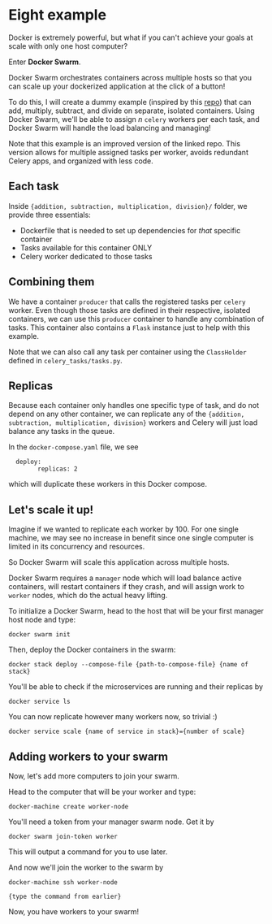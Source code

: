 # Eight example

Docker is extremely powerful, but what if you can't achieve your goals at scale with only one host computer?

Enter **Docker Swarm**.

Docker Swarm orchestrates containers across multiple hosts so that you can scale up your dockerized application at the click of a button!

To do this, I will create a dummy example (inspired by this [repo](https://github.com/saurabhindoria/celery-docker-swarm)) that can add, multiply, subtract, and divide on separate, isolated containers. Using Docker Swarm, we'll be able to assign _n_ `celery` workers per each task, and Docker Swarm will handle the load balancing and managing!

Note that this example is an improved version of the linked repo. This version allows for multiple assigned tasks per worker, avoids redundant Celery apps, and organized with less code.

## Each task

Inside `{addition, subtraction, multiplication, division}/` folder, we provide three essentials:

- Dockerfile that is needed to set up dependencies for _that_ specific container
- Tasks available for this container ONLY
- Celery worker dedicated to those tasks

## Combining them

We have a container `producer` that calls the registered tasks per `celery` worker. Even though those tasks are defined in their respective, isolated containers, we can use this `producer` container to handle any combination of tasks. This container also contains a `Flask` instance just to help with this example.

Note that we can also call any task per container using the `ClassHolder` defined in `celery_tasks/tasks.py`.

## Replicas

Because each container only handles one specific type of task, and do not depend on any other container, we can replicate any of the `{addition, subtraction, multiplication, division}` workers and Celery will just load balance any tasks in the queue.

In the `docker-compose.yaml` file, we see

      deploy:
            replicas: 2

which will duplicate these workers in this Docker compose.

## Let's scale it up!

Imagine if we wanted to replicate each worker by 100. For one single machine, we may see no increase in benefit since one single computer is limited in its concurrency and resources.

So Docker Swarm will scale this application across multiple hosts.

Docker Swarm requires a `manager` node which will load balance active containers, will restart containers if they crash, and will assign work to `worker` nodes, which do the actual heavy lifting.

To initialize a Docker Swarm, head to the host that will be your first manager host node and type:

    docker swarm init

Then, deploy the Docker containers in the swarm:

    docker stack deploy --compose-file {path-to-compose-file} {name of stack}

You'll be able to check if the microservices are running and their replicas by

    docker service ls

You can now replicate however many workers now, so trivial :)

    docker service scale {name of service in stack}={number of scale}

## Adding workers to your swarm

Now, let's add more computers to join your swarm.

Head to the computer that will be your worker and type:

    docker-machine create worker-node

You'll need a token from your manager swarm node. Get it by

    docker swarm join-token worker

This will output a command for you to use later.

And now we'll join the worker to the swarm by

    docker-machine ssh worker-node

    {type the command from earlier}

Now, you have workers to your swarm!
